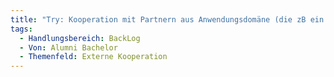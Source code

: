 ```yaml
---
title: "Try: Kooperation mit Partnern aus Anwendungsdomäne (die zB ein konkretes Problem beschreiben) um wirklich empirisch arbeiten zu können und aus der TH Komfortzone heraus zu gehen"
tags:
  - Handlungsbereich: BackLog
  - Von: Alumni Bachelor
  - Themenfeld: Externe Kooperation
---
```

